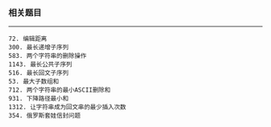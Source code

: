 ### 相关题目

****

```angular2html
72. 编辑距离
300. 最长递增子序列
583. 两个字符串的删除操作
1143. 最长公共子序列
516. 最长回文子序列
53. 最大子数组和
712. 两个字符串的最小ASCII删除和
931. 下降路径最小和
1312. 让字符串成为回文串的最少插入次数
354. 俄罗斯套娃信封问题
```

